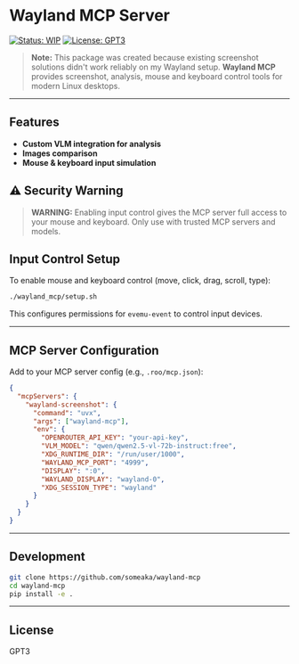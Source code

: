 

# Wayland MCP Server

[![Status: WIP](https://img.shields.io/badge/status-WIP-yellow)](https://github.com/someaka/wayland-mcp)
[![License: GPT3](https://img.shields.io/badge/license-GPT3-blue)](#license)

> **Note:** This package was created because existing screenshot solutions didn't work reliably on my Wayland setup.
> **Wayland MCP** provides screenshot, analysis, mouse and keyboard control tools for modern Linux desktops.

---

## Features
  
  - **Custom VLM integration for analysis**
  - **Images comparison**
  - **Mouse & keyboard input simulation**


## ⚠️ Security Warning

> **WARNING:** Enabling input control gives the MCP server full access to your mouse and keyboard.
> Only use with trusted MCP servers and models.

## Input Control Setup

To enable mouse and keyboard control (move, click, drag, scroll, type):

```bash
./wayland_mcp/setup.sh
```

This configures permissions for `evemu-event` to control input devices.

---

## MCP Server Configuration

Add to your MCP server config (e.g., `.roo/mcp.json`):

```json
{
  "mcpServers": {
    "wayland-screenshot": {
      "command": "uvx",
      "args": ["wayland-mcp"],
      "env": {
        "OPENROUTER_API_KEY": "your-api-key",
        "VLM_MODEL": "qwen/qwen2.5-vl-72b-instruct:free",
        "XDG_RUNTIME_DIR": "/run/user/1000",
        "WAYLAND_MCP_PORT": "4999",
        "DISPLAY": ":0",
        "WAYLAND_DISPLAY": "wayland-0",
        "XDG_SESSION_TYPE": "wayland"
      }
    }
  }
}
```
---

## Development

```bash
git clone https://github.com/someaka/wayland-mcp
cd wayland-mcp
pip install -e .
```

---

## License

GPT3

